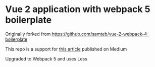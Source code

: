 # Vue 2 application with webpack 5 boilerplate

Originally forked from https://github.com/samteb/vue-2-webpack-4-boilerplate

This repo is a support for [this article](https://medium.com/js-dojo/how-to-configure-webpack-4-with-vuejs-a-complete-guide-209e943c4772) published on Medium

Upgraded to Webpack 5 and uses Less
